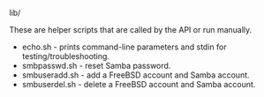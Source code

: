 lib/

These are helper scripts that are called by the API or run manually.

* echo.sh - prints command-line parameters and stdin for testing/troubleshooting.
* smbpasswd.sh - reset Samba password.
* smbuseradd.sh - add a FreeBSD account and Samba account.
* smbuserdel.sh - delete a FreeBSD account and Samba account.
